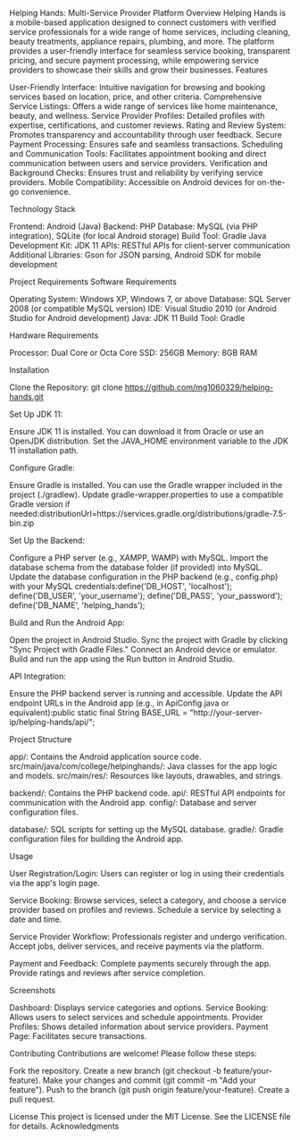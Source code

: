 Helping Hands: Multi-Service Provider Platform
Overview
Helping Hands is a mobile-based application designed to connect customers with verified service professionals for a wide range of 
home services, including cleaning, beauty treatments, appliance repairs, plumbing, and more. The platform provides a user-friendly 
interface for seamless service booking, transparent pricing, and secure payment processing, while empowering service providers to showcase their skills and grow their businesses.
Features

User-Friendly Interface: Intuitive navigation for browsing and booking services based on location, price, and other criteria.
Comprehensive Service Listings: Offers a wide range of services like home maintenance, beauty, and wellness.
Service Provider Profiles: Detailed profiles with expertise, certifications, and customer reviews.
Rating and Review System: Promotes transparency and accountability through user feedback.
Secure Payment Processing: Ensures safe and seamless transactions.
Scheduling and Communication Tools: Facilitates appointment booking and direct communication between users and service providers.
Verification and Background Checks: Ensures trust and reliability by verifying service providers.
Mobile Compatibility: Accessible on Android devices for on-the-go convenience.

Technology Stack

Frontend: Android (Java)
Backend: PHP
Database: MySQL (via PHP integration), SQLite (for local Android storage)
Build Tool: Gradle
Java Development Kit: JDK 11
APIs: RESTful APIs for client-server communication
Additional Libraries: Gson for JSON parsing, Android SDK for mobile development

Project Requirements
Software Requirements

Operating System: Windows XP, Windows 7, or above
Database: SQL Server 2008 (or compatible MySQL version)
IDE: Visual Studio 2010 (or Android Studio for Android development)
Java: JDK 11
Build Tool: Gradle

Hardware Requirements

Processor: Dual Core or Octa Core
SSD: 256GB
Memory: 8GB RAM

Installation

Clone the Repository:
git clone https://github.com/mg1060329/helping-hands.git


Set Up JDK 11:

Ensure JDK 11 is installed. You can download it from Oracle or use an OpenJDK distribution.
Set the JAVA_HOME environment variable to the JDK 11 installation path.


Configure Gradle:

Ensure Gradle is installed. You can use the Gradle wrapper included in the project (./gradlew).
Update gradle-wrapper.properties to use a compatible Gradle version if needed:distributionUrl=https\://services.gradle.org/distributions/gradle-7.5-bin.zip




Set Up the Backend:

Configure a PHP server (e.g., XAMPP, WAMP) with MySQL.
Import the database schema from the database folder (if provided) into MySQL.
Update the database configuration in the PHP backend (e.g., config.php) with your MySQL credentials:define('DB_HOST', 'localhost');
define('DB_USER', 'your_username');
define('DB_PASS', 'your_password');
define('DB_NAME', 'helping_hands');




Build and Run the Android App:

Open the project in Android Studio.
Sync the project with Gradle by clicking "Sync Project with Gradle Files."
Connect an Android device or emulator.
Build and run the app using the Run button in Android Studio.


API Integration:

Ensure the PHP backend server is running and accessible.
Update the API endpoint URLs in the Android app (e.g., in ApiConfig.java or equivalent):public static final String BASE_URL = "http://your-server-ip/helping-hands/api/";





Project Structure

app/: Contains the Android application source code.
src/main/java/com/college/helpinghands/: Java classes for the app logic and models.
src/main/res/: Resources like layouts, drawables, and strings.


backend/: Contains the PHP backend code.
api/: RESTful API endpoints for communication with the Android app.
config/: Database and server configuration files.


database/: SQL scripts for setting up the MySQL database.
gradle/: Gradle configuration files for building the Android app.

Usage

User Registration/Login:
Users can register or log in using their credentials via the app's login page.


Service Booking:
Browse services, select a category, and choose a service provider based on profiles and reviews.
Schedule a service by selecting a date and time.


Service Provider Workflow:
Professionals register and undergo verification.
Accept jobs, deliver services, and receive payments via the platform.


Payment and Feedback:
Complete payments securely through the app.
Provide ratings and reviews after service completion.



Screenshots

Dashboard: Displays service categories and options.
Service Booking: Allows users to select services and schedule appointments.
Provider Profiles: Shows detailed information about service providers.
Payment Page: Facilitates secure transactions.

Contributing
Contributions are welcome! Please follow these steps:

Fork the repository.
Create a new branch (git checkout -b feature/your-feature).
Make your changes and commit (git commit -m "Add your feature").
Push to the branch (git push origin feature/your-feature).
Create a pull request.

License
This project is licensed under the MIT License. See the LICENSE file for details.
Acknowledgments
